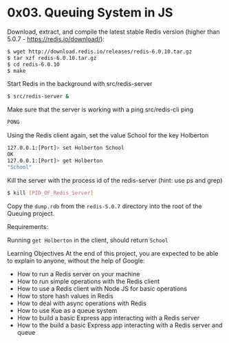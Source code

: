 # 0x03. Queuing System in JS

Download, extract, and compile the latest stable Redis version (higher than 5.0.7 - https://redis.io/download/):

```bash
$ wget http://download.redis.io/releases/redis-6.0.10.tar.gz
$ tar xzf redis-6.0.10.tar.gz
$ cd redis-6.0.10
$ make
```

Start Redis in the background with src/redis-server

```bash
$ src/redis-server &
```

Make sure that the server is working with a ping src/redis-cli ping

```bash
PONG
```

Using the Redis client again, set the value School for the key Holberton

```bash
127.0.0.1:[Port]> set Holberton School
OK
127.0.0.1:[Port]> get Holberton
"School"
```

Kill the server with the process id of the redis-server (hint: use ps and grep)

```bash
$ kill [PID_OF_Redis_Server]
```

Copy the `dump.rdb` from the `redis-5.0.7` directory into the root of the Queuing project.

Requirements:

Running `get Holberton` in the client, should return `School`


Learning Objectives
At the end of this project, you are expected to be able to explain to anyone, without the help of Google:

- How to run a Redis server on your machine
- How to run simple operations with the Redis client
- How to use a Redis client with Node JS for basic operations
- How to store hash values in Redis
- How to deal with async operations with Redis
- How to use Kue as a queue system
- How to build a basic Express app interacting with a Redis server
- How to the build a basic Express app interacting with a Redis server and queue